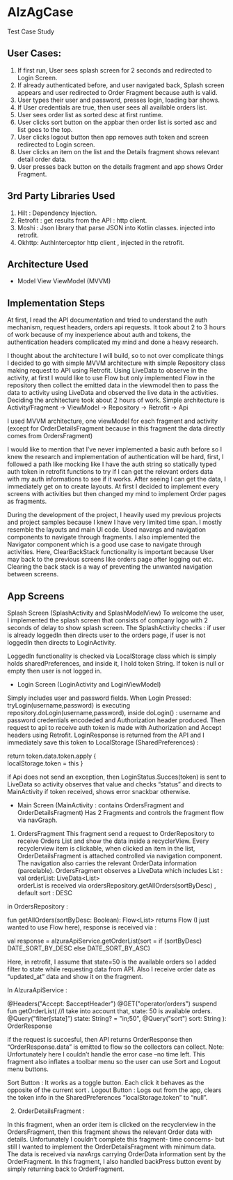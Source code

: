 # AlzAgCase
Test Case Study

## User Cases:

1. If first run, User sees splash screen for 2 seconds and redirected to Login Screen.
2. If already authenticated before, and user navigated back, Splash screen appears and user redirected to Order Fragment because auth is valid.
3. User types their user and password, presses login, loading bar shows.
4. If User credentials are true, then user sees all available orders list.
5. User sees order list as sorted desc at first runtime.
6. User clicks sort button on the appbar then order list is sorted asc and list goes to the top.
7. User clicks logout button then app removes auth token and screen redirected to Login screen.
8. User clicks an item on the list and the Details fragment shows relevant detail order data.
9. User presses back button on the details fragment and app shows Order Fragment.


## 3rd Party Libraries Used 

1. Hilt : Dependency Injection.
2. Retrofit : get results from the API : http client.
3. Moshi : Json library that parse JSON into Kotlin classes. injected into retrofit.
4. Okhttp: AuthInterceptor http client , injected in the retrofit.


## Architecture Used

- Model View ViewModel (MVVM)


## Implementation Steps

At first, I read the API documentation and tried to understand the auth mechanism, request headers, orders api requests. It took about 2 to 3 hours of work because of my inexperience about auth and tokens, the authentication headers complicated my mind and done a heavy research.

I thought about the architecture I will build, so to not over complicate things I decided to go with simple MVVM architecture with simple Repository class making request to API using Retrofit.
Using LiveData to observe in the activity, at first I would like to use Flow but only implemented Flow in the repository then collect the emitted data in the viewmodel then to pass the data to activity using LiveData and observed the live data in the activities. Deciding the architecture took about 2 hours of work.
Simple architecture is 
Activity/Fragment → ViewModel → Repository → Retrofit → Api

I used MVVM architecture, one viewModel for each fragment and activity (except for OrderDetailsFragment because in this fragment the data directly comes from OrdersFragment)

I would like to mention that I’ve never implemented a basic auth before so I knew the research and implementation of authentication will be hard, first, I followed a path like mocking like I have the auth string so statically typed auth token in retrofit functions to try if I can get the relevant orders data with my auth informations to see if it works. After seeing I can get the data, I immediately get on to create layouts. At first I decided to implement every screens with activities but then changed my mind to implement Order pages as fragments.

During the development of the project, I heavily used my previous projects and project samples because I knew I have very limited time span. I mostly resemble the layouts and main UI code. Used navargs and navigation components to navigate through fragments. 
I also implemented the Navigator component which is a good use case to navigate through activities. Here, ClearBackStack functionality is important because User may back to the previous screens like orders page after logging out etc. Clearing the back stack is a way of preventing the unwanted navigation between screens. 


## App Screens

Splash Screen (SplashActivity and SplashModelView)
To welcome the user, I implemented the splash screen that consists of company logo with 2 seconds of delay to show splash screen.
The SplashActivity checks :
if user is already loggedIn then directs user to the orders page,
if user is not loggedIn then directs to LoginActivity.

LoggedIn functionality is checked via LocalStorage class which is simply holds sharedPreferences, and inside it, I hold token String.
If token is null or empty then user is not logged in.


- Login Screen (LoginActivity and LoginViewModel)

Simply includes user and password fields. 
When Login Pressed: 
		tryLogin(username,password) is executing repository.doLogin(username,password),
inside doLogin() :  username and password credentials encodeded and Authorization header produced. Then request to api to receive auth token is made with Authorization and Accept headers using Retrofit. LoginResponse is returned from the API and I immediately save this token to LocalStorage (SharedPreferences) : 

return token.data.token.apply {    
	localStorage.token = this
}

if Api does not send an exception, then LoginStatus.Succes(token) is sent to LiveData so activity observes that value and checks “status” and directs to MainActivity if token received, shows error snackbar otherwise.


- Main Screen (MainActivity : contains OrdersFragment and OrderDetailsFragment)
Has 2 Fragments and controls the fragment flow via navGraph.


1. OrdersFragment
	This fragment send a request to OrderRepository to receive Orders List and show the data inside a recyclerView. Every recyclerview item is clickable, when clicked an item in the list,  OrderDetailsFragment is attached controlled via navigation component. The navigation also carries the relevant OrderData information (parcelable).
	OrdersFragment observes a LiveData which includes List<OrderData> :
		  val orderList: LiveData<List<OrderData>>	
	orderList is received via 
	ordersRepository.getAllOrders(sortByDesc) ,  default sort : DESC
	
in OrdersRepository : 

  fun getAllOrders(sortByDesc: Boolean): Flow<List<OrderData>> returns Flow (I just wanted to use Flow here), response is received via :

val response =    alzuraApiService.getOrderList(sort = if (sortByDesc) DATE_SORT_BY_DESC else DATE_SORT_BY_ASC)
  
Here, in retrofit, I assume that state=50 is the available orders so I added filter to state while requesting data from API. Also I receive order date as “updated_at” data and show it on the fragment.
  

In AlzuraApiService : 
	
@Headers("Accept: $acceptHeader")
@GET("operator/orders")
suspend fun getOrderList(
    //I take into account that, state: 50 is available orders.
    @Query("filter[state]") state: String? = "in;50",
    @Query("sort") sort: String
): OrderResponse

  
if the request is succesful, then API returns OrderResponse then “OrderResponse.data” is emitted to flow so the collectors can collect.
Note: Unfortunately here I couldn’t handle the error case –no time left.
This fragment also  inflates a toolbar menu so the user can use Sort and Logout menu buttons.
	
Sort Button : 
	It works as a toggle button. Each click it behaves as the opposite of the current sort .
Logout Button : 
	Logs out from the app, clears the token info in the SharedPreferences “localStorage.token” to “null”.

	
2. OrderDetailsFragment :
	
In this fragment, when an order item is clicked on the recyclerview in the OrdersFragment, then this fragment shows the relevant Order data with details. Unfortunately I couldn’t complete this fragment- time concerns- but still I wanted to implement the OrderDetailsFragment with minimum data. The data is received via navArgs carrying OrderData information sent by the OrderFragment.
In this fragment, I also handled backPress button event by simply returning back to OrderFragment.

